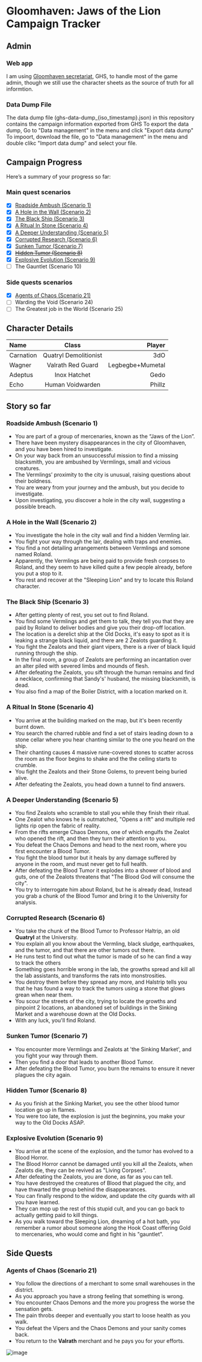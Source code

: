 # Gloomhaven: Jaws of the Lion Campaign Tracker

## Admin
### Web app
I am using [Gloomhaven secretariat](https://ghs.champonthis.de/), GHS, to handle most of the game admin, though we still use the character sheets as the source of truth for all informtion.

### Data Dump File
The data dump file (ghs-data-dump_{iso_timestamp}.json) in this repository contains the campaign information exported from GHS
To export the data dump, Go to "Data management" in the menu and click "Export data dump"
To impoort, download the file, go to "Data management" in the menu and double clikc "Import data dump" and select your file.

## Campaign Progress
Here’s a summary of your progress so far:

### Main quest scenarios
- [x] [Roadside Ambush (Scenario 1)](#roadside-ambush-scenario-1)
- [x] [A Hole in the Wall (Scenario 2)](#a-hole-in-the-wall-scenario-2)
- [x] [The Black Ship (Scenario 3)](#the-black-ship-scenario-3)
- [x] [A Ritual In Stone (Scenario 4)](#a-ritual-in-stone-scenario-4)
- [x] [A Deeper Understanding (Scenario 5)](#a-deeper-understanding-scenario-5)
- [x] [Corrupted Research (Scenario 6)](#corrupted-research-scenario-6)
- [x] [Sunken Tumor (Scenario 7)](#sunken-tumor-scenario-7)
- [x] ~~[Hidden Tumor (Scenario 8)](#hidden-tumor-scenario-8)~~
- [x] [Explosive Evolution (Scenario 9)](#explosive-evolution-scenario-9)
- [ ] The Gauntlet (Scenario 10)

### Side quests scenarios
- [x] [Agents of Chaos (Scenario 21)](#agents-of-chaos-scenario-21)
- [ ] Warding the Void (Scenario 24)
- [ ] The Greatest job in the World (Scenario 25)

## Character Details 
| Name      |         Class         |           Player |
| :-------- | :-------------------: | ---------------: |
| Carnation | Quatryl Demolitionist |              3dO |
| Wagner    |   Valrath Red Guard   | Legbegbe+Mumetal |
| Adeptus   |     Inox Hatchet      |             Gedo |
| Echo      |   Human Voidwarden    |           Phillz |

## Story so far

### Roadside Ambush (Scenario 1)
- You are part of a group of mercenaries, known as the “Jaws of the Lion”.
- There have been mystery disappearances in the city of Gloomhaven, and you have been hired to investigate.
- On your way back from an unsuccessful mission to find a missing blacksmith, you are ambushed by Vermlings, small and vicious creatures.
- The Vermlings’ proximity to the city is unusual, raising questions about their boldness.
- You are weary from your journey and the ambush, but you decide to investigate.
- Upon investigating, you discover a hole in the city wall, suggesting a possible breach.

### A Hole in the Wall (Scenario 2)
- You investigate the hole in the city wall and find a hidden Vermling lair.
- You fight your way through the lair, dealing with traps and enemies.
- You find a not detailing arrangements between Vermlings and somone named Roland.
- Apparently, the Vermlings are being paid to provide fresh corpses to Roland, and they seem to have killed quite a few people already, before you put a stop to it.
- You rest and recover at the "Sleeping Lion" and try to locate this Roland character.

### The Black Ship (Scenario 3)
- After getting plenty of rest, you set out to find Roland.
- You find some Vermlings and get them to talk, they tell you that they are paid by Roland to deliver bodies and give you their drop-off location.
- The location is a derelict ship at the Old Docks, it's easy to spot as it is leaking a strange black liquid, and there are 2 Zealots guarding it.
- You fight the Zealots and their giant vipers, there is a river of black liquid running through the ship.
- In the final room, a group of Zealots are performing an incantation over an alter piled with severed limbs and mounds of flesh.
- After defeating the Zealots, you sift through the human remains and find a necklace, confirming that Sandy's' husband, the missing blacksmith, is dead.
- You also find a map of the Boiler District, with a location marked on it.

### A Ritual In Stone (Scenario 4)
- You arrive at the building marked on the map, but it's been recently burnt down.
- You search the charred rubble and find a set of stairs leading down to a stone cellar where you hear chanting similar to the one you heard on the ship.
- Their chanting causes 4 massive rune-covered stones to scatter across the room as the floor begins to shake and the the ceiling starts to crumble.
- You fight the Zealots and their Stone Golems, to prevent being buried alive.
- After defeating the Zealots, you head down a tunnel to find answers.

### A Deeper Understanding (Scenario 5)
- You find Zealots who scramble to stall you while they finish their ritual.
- One Zealot who knows he is outmatched, "Opens a rift" and multiple red lights rip open the fabric of reality.
- From the rifts emerge Chaos Demons, one of which engulfs the Zealot who opened the rift, and then they turn their attention to you.
- You defeat the Chaos Demons and head to the next room, where you first encounter a Blood Tumor.
- You fight the blood tumor but it heals by any damage suffered by anyone in the room, and must never get to full health.
- After defeating the Blood Tumor it explodes into a shower of blood and guts, one of the Zealots threatens that "The Blood God will consume the city".
- You try to interrogate him about Roland, but he is already dead, Instead you grab a chunk of the Blood Tumor and bring it to the University for analysis.

### Corrupted Research (Scenario 6)
- You take the chunk of the Blood Tumor to Professor Haltrip, an old **Quatryl** at the University.
- You explain all you know about the Vermling, black sludge, earthquakes, and the tumor, and that there are other tumors out there.
- He runs test to find out what the tumor is made of so he can find a way to track the others
- Something goes horrible wrong in the lab, the growths spread and kill all the lab assistants, and transforms the rats into monstrosities.
- You destroy them before they spread any more, and Halstrip tells you that he has found a way to track the tumors using a stone that glows grean when near them.
- You scour the streets of the city, trying to locate the growths and pinpoint 2 locations, an abandoned set of buildings in the Sinking Market and a warehouse down at the Old Docks.
- With any luck, you'll find Roland.

### Sunken Tumor (Scenario 7)
- You encounter more Vermlings and Zealots at 'the Sinking Market', and you fight your way through them.
- Then you find a door that leads to another Blood Tumor.
- After defeating the Blood Tumor, you burn the remains to ensure it never plagues the city again.

### Hidden Tumor (Scenario 8)
- As you finish at the Sinking Market, you see the other blood tumor location go up in flames.
- You were too late, the explosion is just the beginnins, you make your way to the Old Docks ASAP.

### Explosive Evolution (Scenario 9)
- You arrive at the scene of the explosion, and the tumor has evolved to a Blood Horror.
- The Blood Horror cannot be damaged until you kill all the Zealots, when Zealots die, they can be revived as "Living Corpses".
- After defeating the Zealots, you are done, as far as you can tell. 
- You have destroyed the creatures of Blood that plagued the city, and have thwarted the group behind the disappearances.
- You can finally respond to the widow, and update the city guards with all you have learned.
- They can mop up the rest of this stupid cult, and you can go back to actually getting paid to kill things.
- As you walk toward the Sleeping Lion, dreaming of a hot bath, you remember a rumor about someone along the Hook Coast offering Gold to mercenaries, who would come and fight in his "gauntlet".

## Side Quests

### Agents of Chaos (Scenario 21)
- You follow the directions of a merchant to some small warehouses in the district.
- As you approach you have a strong feeling that something is wrong.
- You encounter Chaos Demons and the more you progress the worse the sensation gets.
- The pain throbs deeper and eventually you start to loose health as you walk.
- You defeat the Vipers and the Chaos Demons and your sanity comes back.
- You return to the **Valrath** merchant and he pays you for your efforts.

![image](https://github.com/Zaida-3dO/gloomhaven/assets/21037558/5752e24f-c8a9-4a9e-afe0-57d364872cad)
